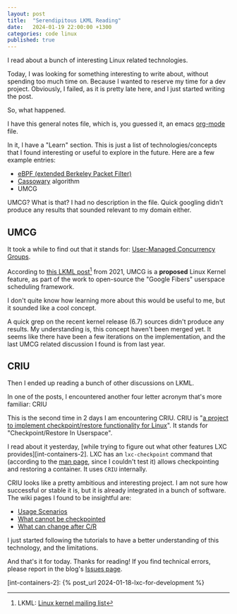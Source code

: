 ```yaml
---
layout: post
title:  "Serendipitous LKML Reading"
date:   2024-01-19 22:00:00 +1300
categories: code linux
published: true
---
```


I read about a bunch of interesting Linux related technologies.

Today, I was looking for something interesting to write about, without spending too much time on. Because I wanted to reserve my time for a dev project. Obviously, I failed, as it is pretty late here, and I just started writing the post.

So, what happened.

I have this general notes file, which is, you guessed it, an emacs [org-mode][org-mode] file.

In it, I have a "Learn" section. This is just a list of technologies/concepts that I found interesting or useful to explore in the future. Here are a few example entries:
- [eBPF (extended Berkeley Packet Filter)][wikipedia-ebpf]
- [Cassowary][wikipedia-cassowary] algorithm
- UMCG

UMCG? What is that? I had no description in the file. Quick googling didn't produce any results that sounded relevant to my domain either.

## UMCG

It took a while to find out that it stands for: [User-Managed Concurrency Groups][lwn-umcg].

According to [this LKML post][lkml-p0][^1] from 2021, UMCG is a **proposed** Linux Kernel feature, as part of the work to open-source the "Google Fibers" userspace scheduling framework.

I don't quite know how learning more about this would be useful to me, but it sounded like a cool concept.

A quick grep on the recent kernel release (6.7) sources didn't produce any results. My understanding is, this concept haven't been merged yet. It seems like there have been a few iterations on the implementation, and the last UMCG related discussion I found is from last year.

## CRIU

Then I ended up reading a bunch of other discussions on LKML.

In one of the posts, I encountered another four letter acronym that's more familiar: CRIU

This is the second time in 2 days I am encountering CRIU. CRIU is "[a project to implement checkpoint/restore functionality for Linux][criu-org-main]". It stands for "Checkpoint/Restore In Userspace".

I read about it yesterday, [while trying to figure out what other features LXC provides][int-containers-2]. LXC has an `lxc-checkpoint` command that (according to the [man page][wikipedia-man-page], since I couldn't test it) allows checkpointing and restoring a container. It uses `CRIU` internally.

CRIU looks like a pretty ambitious and interesting project. I am not sure how successful or stable it is, but it is already integrated in a bunch of software. The wiki pages I found to be insightful are:
- [Usage Scenarios][criu-org-usage-scenarios]
- [What cannot be checkpointed][criu-org-what-cannot-be-checkpointed]
- [What can change after C/R][criu-what-can-change]

I just started following the tutorials to have a better understanding of this technology, and the limitations.

And that's it for today. Thanks for reading! If you find technical errors, please report in the blog's [Issues page][report].

[^1]: LKML: [Linux kernel mailing list][wikipedia-lkml]

[report]: https://github.com/kenanb/kenanb-blog/issues

[int-containers-2]: {% post_url 2024-01-18-lxc-for-development %}

[org-mode]: https://orgmode.org/
[wikipedia-ebpf]: https://en.wikipedia.org/wiki/EBPF
[wikipedia-cassowary]: https://en.wikipedia.org/wiki/Cassowary_(software)
[lwn-umcg]: https://lwn.net/Articles/879398/
[wikipedia-lkml]: https://en.wikipedia.org/wiki/Linux_kernel_mailing_list
[lkml-p0]: https://lwn.net/ml/linux-kernel/20210520183614.1227046-1-posk@google.com/
[criu-org-main]: https://criu.org/Main_Page
[criu-org-usage-scenarios]: https://criu.org/Usage_scenarios
[criu-org-what-cannot-be-checkpointed]: https://criu.org/What_cannot_be_checkpointed
[criu-what-can-change]: https://criu.org/What_can_change_after_C/R
[wikipedia-man-page]: https://en.wikipedia.org/wiki/Man_page
